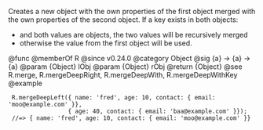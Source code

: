 Creates a new object with the own properties of the first object merged with
the own properties of the second object. If a key exists in both objects:
- and both values are objects, the two values will be recursively merged
- otherwise the value from the first object will be used.

@func
@memberOf R
@since v0.24.0
@category Object
@sig {a} -> {a} -> {a}
@param {Object} lObj
@param {Object} rObj
@return {Object}
@see R.merge, R.mergeDeepRight, R.mergeDeepWith, R.mergeDeepWithKey
@example

     R.mergeDeepLeft({ name: 'fred', age: 10, contact: { email: 'moo@example.com' }},
                     { age: 40, contact: { email: 'baa@example.com' }});
     //=> { name: 'fred', age: 10, contact: { email: 'moo@example.com' }}
